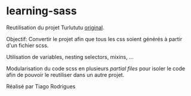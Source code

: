 # learning-sass

Reutilisation du projet Turlututu [original](https://github.com/rodriguestiago/progressive-enhancement/tree/master/turlututu).

Objectif: Convertir le projet afin que tous les css soient générés à partir d'un fichier scss.

Utilisation de variables, nesting selectors, mixins, ...

Modularisation du code scss en plusieurs *partial files* pour isoler le code afin de pouvoir le reutiliser dans un autre projet.

Réalisé par Tiago Rodrigues
